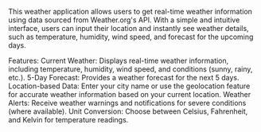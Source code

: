 This weather application allows users to get real-time weather information using data sourced from Weather.org's API. With a simple and intuitive interface, users can input their location and instantly see weather details, such as temperature, humidity, wind speed, and forecast for the upcoming days.

Features:
Current Weather: Displays real-time weather information, including temperature, humidity, wind speed, and conditions (sunny, rainy, etc.).
5-Day Forecast: Provides a weather forecast for the next 5 days.
Location-based Data: Enter your city name or use the geolocation feature for accurate weather information based on your current location.
Weather Alerts: Receive weather warnings and notifications for severe conditions (where available).
Unit Conversion: Choose between Celsius, Fahrenheit, and Kelvin for temperature readings.
